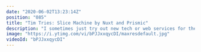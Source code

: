 ```yaml
---
date: "2020-06-02T13:23:14Z"
position: "085"
title: "Tim Tries: Slice Machine by Nuxt and Prismic"
description: "I sometimes just try out new tech or web services for the first time and give my feedback as I go. In this video I look at Slice Machine, a #Vuejs component library connected to the #Prismic headless CMS. This service is a collaboration between the Prismic and #Nuxtjs. \n\nConclusion: Solid base. Needs some fine tuning.\nDisclaimer: this content is not sponsored and my opinions are honest and real time.\n\nhttps://www.slicemachine.dev/\nhttps://vue-essential-slices.netlify.app/\nhttps://prismic.io/\nhttps://nuxtjs.org/\n\nFollow me here:\nWebsite: https://timbenniks.nl/\nTwitter: https://twitter.com/timbenniks\nGithub: https://github.com/timbenniks\n\n#timtries"
image: "https://i.ytimg.com/vi/bPJJxxqycDI/maxresdefault.jpg"
videoId: "bPJJxxqycDI"
---
```


